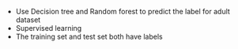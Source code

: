 * Use Decision tree and Random forest to predict the label for adult dataset
* Supervised learning
* The training set and test set both have labels
